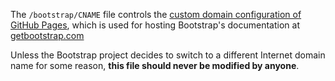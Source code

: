 The `/bootstrap/CNAME` file controls the [custom domain configuration of GitHub Pages](https://help.github.com/articles/setting-up-a-custom-domain-with-github-pages/), which is used for hosting Bootstrap's documentation at [getbootstrap.com](http://getbootstrap.com/about/#team)

Unless the Bootstrap project decides to switch to a different Internet domain name for some reason, **this file should never be modified by anyone**.

